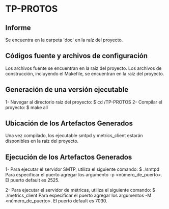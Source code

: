 # TP-PROTOS

## Informe
Se encuentra en la carpeta 'doc' en la raíz del proyecto.

## Códigos fuente y archivos de configuración
Los archivos fuente se encuentran en la raíz del proyecto.
Los archivos de construcción, incluyendo el Makefile, se encuentran en la raíz del proyecto. 

## Generación de una versión ejecutable
1- Navegar al directorio raíz del proyecto:
    $ cd /TP-PROTOS
2- Compilar el proyecto:
    $ make all

## Ubicación de los Artefactos Generados
Una vez compilado, los ejecutable smtpd y metrics_client estarán disponibles en la raíz del proyecto.

## Ejecución de los Artefactos Generados
1- Para ejecutar el servidor SMTP, utiliza el siguiente comando:
    $ ./smtpd
    Para especificar el puerto agregar los argumento -p <número_de_puerto>. El puerto default es 2525.

2- Para ejecutar el servidor de métricas, utiliza el siguiente comando:
    $ ./metrics_client
    Para especificar el puerto agregar los argumentos -M <número_de_puerto>. El puerto default es 7030.
